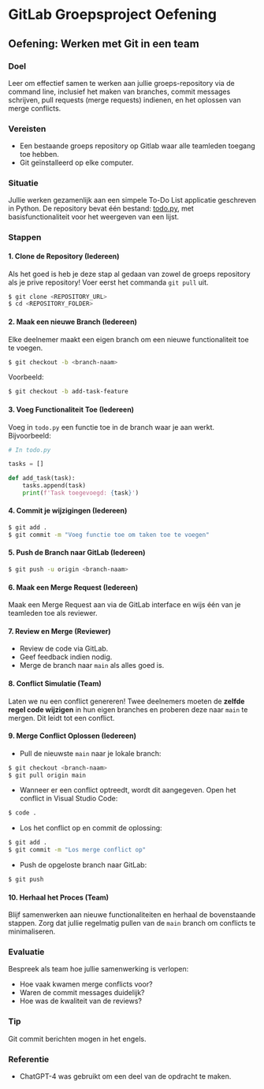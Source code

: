 # GitLab Groepsproject Oefening

## Oefening: Werken met Git in een team

### Doel
Leer om effectief samen te werken aan jullie groeps-repository via de command line, inclusief het maken van branches, commit messages schrijven, pull requests (merge requests) indienen, en het oplossen van merge conflicts. 

### Vereisten
- Een bestaande groeps repository op Gitlab waar alle teamleden toegang toe hebben.
- Git geïnstalleerd op elke computer.

### Situatie
Jullie werken gezamenlijk aan een simpele To-Do List applicatie geschreven in Python. De repository bevat één bestand: [todo.py](./todo.py), met basisfunctionaliteit voor het weergeven van een lijst.

### Stappen

#### 1. Clone de Repository (Iedereen)

Als het goed is heb je deze stap al gedaan van zowel de groeps repository als je prive repository! Voer eerst het commanda `git pull` uit.
```bash
$ git clone <REPOSITORY_URL>
$ cd <REPOSITORY_FOLDER>
```

#### 2. Maak een nieuwe Branch (Iedereen)
Elke deelnemer maakt een eigen branch om een nieuwe functionaliteit toe te voegen.

```bash
$ git checkout -b <branch-naam>  
```
Voorbeeld:
```bash
$ git checkout -b add-task-feature
```

#### 3. Voeg Functionaliteit Toe (Iedereen)

Voeg in `todo.py` een functie toe in de branch waar je aan werkt. Bijvoorbeeld:
```python
# In todo.py

tasks = []

def add_task(task):
    tasks.append(task)
    print(f'Task toegevoegd: {task}')
```

#### 4. Commit je wijzigingen (Iedereen)
```bash
$ git add .
$ git commit -m "Voeg functie toe om taken toe te voegen"
```

#### 5. Push de Branch naar GitLab (Iedereen)
```bash
$ git push -u origin <branch-naam>
```

#### 6. Maak een Merge Request (Iedereen)
Maak een Merge Request aan via de GitLab interface en wijs één van je teamleden toe als reviewer.

#### 7. Review en Merge (Reviewer)
- Review de code via GitLab.
- Geef feedback indien nodig.
- Merge de branch naar `main` als alles goed is.

#### 8. Conflict Simulatie (Team)
Laten we nu een conflict genereren! Twee deelnemers moeten de **zelfde regel code wijzigen** in hun eigen branches en proberen deze naar `main` te mergen. Dit leidt tot een conflict.

#### 9. Merge Conflict Oplossen (Iedereen)

- Pull de nieuwste `main` naar je lokale branch:
```bash
$ git checkout <branch-naam>
$ git pull origin main
```
- Wanneer er een conflict optreedt, wordt dit aangegeven. Open het conflict in Visual Studio Code:
```bash
$ code .
```
- Los het conflict op en commit de oplossing:
```bash
$ git add .
$ git commit -m "Los merge conflict op"
```
- Push de opgeloste branch naar GitLab:
```bash
$ git push
```

#### 10. Herhaal het Proces (Team)
Blijf samenwerken aan nieuwe functionaliteiten en herhaal de bovenstaande stappen. Zorg dat jullie regelmatig pullen van de `main` branch om conflicts te minimaliseren.

### Evaluatie
Bespreek als team hoe jullie samenwerking is verlopen:
- Hoe vaak kwamen merge conflicts voor?
- Waren de commit messages duidelijk?
- Hoe was de kwaliteit van de reviews?

### Tip
Git commit berichten mogen in het engels.

### Referentie
- ChatGPT-4 was gebruikt om een deel van de opdracht te maken.

